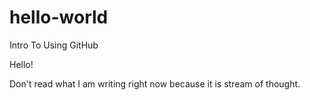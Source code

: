# hello-world
Intro To Using GitHub

Hello!

Don't read what I am writing right now because it is stream of thought.
